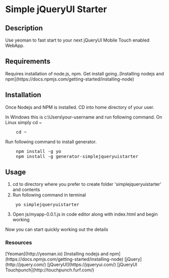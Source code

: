 <h1>Simple jQueryUI Starter</h1>

<h2>Description</h2>

<p>Use yeoman to fast start to your next jQueryUI Mobile Touch enabled WebApp.</p>

<h2>Requirements</h2>
<p>Requires installation of node.js, npm. Get install going..[Installing nodejs and npm](https://docs.npmjs.com/getting-started/installing-node)
</p>

<h2>Installation</h2>

<p>Once Nodejs and NPM is installed. CD into home directory of your user.</p>
<p>In Windows this is c:\Users\your-username and run following command. 
On Linux simply cd ~</p>

<pre>
	cd ~
</pre>

<p>Run following command to install generator.</p>

<pre>
	npm install -g yo
	npm install -g generator-simplejqueryuistarter
</pre>

<h2>Usage</h2>

<ol>
	<li>cd to directory where you prefer to create folder 'simplejqueryuistarter' and contents</li>
	<li>Run following command in terminal</li>
<pre>
 yo simplejqueryuistarter
</pre>
	<li>Open js/myapp-0.0.1.js in code editor along with index.html and begin working</li>
</ol>

<p>Now you can start quickly working out the details</p>

<h3>Resources</h3>
[Yeoman](http://yeoman.io)
[Installing nodejs and npm](https://docs.npmjs.com/getting-started/installing-node)
[jQuery](http://jquery.com/)
[jQueryUI](https://jqueryui.com/)
[jQueryUI Touchpunch](http://touchpunch.furf.com/)




	




